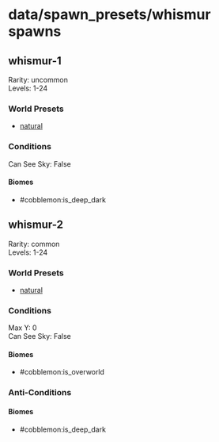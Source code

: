 # data/spawn_presets/whismur spawns  
  
## whismur-1  
Rarity: uncommon  
Levels: 1-24  
  
### World Presets  
* [natural](/data/world_presets/natural.md)  
  
### Conditions  
Can See Sky: False  
  
#### Biomes  
  * #cobblemon:is_deep_dark
  
  
## whismur-2  
Rarity: common  
Levels: 1-24  
  
### World Presets  
* [natural](/data/world_presets/natural.md)  
  
### Conditions  
Max Y: 0  
Can See Sky: False  
  
#### Biomes  
  * #cobblemon:is_overworld
  
  
### Anti-Conditions  
  
#### Biomes  
  * #cobblemon:is_deep_dark
  
